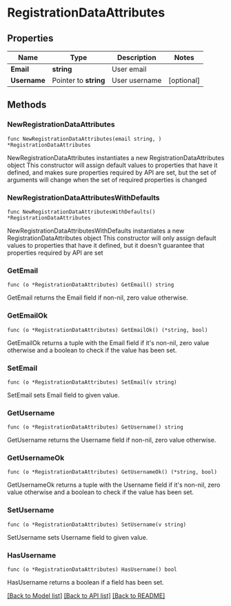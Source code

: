 # RegistrationDataAttributes

## Properties

Name | Type | Description | Notes
------------ | ------------- | ------------- | -------------
**Email** | **string** | User email | 
**Username** | Pointer to **string** | User username | [optional] 

## Methods

### NewRegistrationDataAttributes

`func NewRegistrationDataAttributes(email string, ) *RegistrationDataAttributes`

NewRegistrationDataAttributes instantiates a new RegistrationDataAttributes object
This constructor will assign default values to properties that have it defined,
and makes sure properties required by API are set, but the set of arguments
will change when the set of required properties is changed

### NewRegistrationDataAttributesWithDefaults

`func NewRegistrationDataAttributesWithDefaults() *RegistrationDataAttributes`

NewRegistrationDataAttributesWithDefaults instantiates a new RegistrationDataAttributes object
This constructor will only assign default values to properties that have it defined,
but it doesn't guarantee that properties required by API are set

### GetEmail

`func (o *RegistrationDataAttributes) GetEmail() string`

GetEmail returns the Email field if non-nil, zero value otherwise.

### GetEmailOk

`func (o *RegistrationDataAttributes) GetEmailOk() (*string, bool)`

GetEmailOk returns a tuple with the Email field if it's non-nil, zero value otherwise
and a boolean to check if the value has been set.

### SetEmail

`func (o *RegistrationDataAttributes) SetEmail(v string)`

SetEmail sets Email field to given value.


### GetUsername

`func (o *RegistrationDataAttributes) GetUsername() string`

GetUsername returns the Username field if non-nil, zero value otherwise.

### GetUsernameOk

`func (o *RegistrationDataAttributes) GetUsernameOk() (*string, bool)`

GetUsernameOk returns a tuple with the Username field if it's non-nil, zero value otherwise
and a boolean to check if the value has been set.

### SetUsername

`func (o *RegistrationDataAttributes) SetUsername(v string)`

SetUsername sets Username field to given value.

### HasUsername

`func (o *RegistrationDataAttributes) HasUsername() bool`

HasUsername returns a boolean if a field has been set.


[[Back to Model list]](../README.md#documentation-for-models) [[Back to API list]](../README.md#documentation-for-api-endpoints) [[Back to README]](../README.md)


